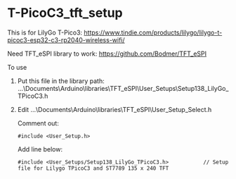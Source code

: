 # T-PicoC3_tft_setup
 
This is for LilyGo T-Pico3: https://www.tindie.com/products/lilygo/lilygo-t-picoc3-esp32-c3-rp2040-wireless-wifi/

Need TFT_eSPI library to work: https://github.com/Bodmer/TFT_eSPI

To use


1. Put this file in the library path:
   ...\Documents\Arduino\libraries\TFT_eSPI\User_Setups\Setup138_LilyGo_TPicoC3.h
   
2. Edit ...\Documents\Arduino\libraries\TFT_eSPI\User_Setup_Select.h

   Comment out: 
   ```
   #include <User_Setup.h> 
   ```
   Add line below: 
   ```
   #include <User_Setups/Setup138_LilyGo_TPicoC3.h>           // Setup file for Lilygo TPicoC3 and ST7789 135 x 240 TFT
   ```
